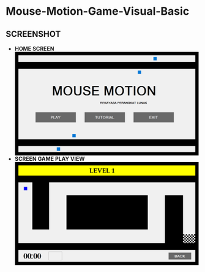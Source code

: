 # Mouse-Motion-Game-Visual-Basic
## SCREENSHOT
* <b>HOME SCREEN</b>
  <img src="https://raw.githubusercontent.com/ilhamyoga/Mouse-Motion-Game-Visual-Basic/master/screenshot/Home.png" width=600 align="center"/>
* <b>SCREEN GAME PLAY VIEW</b>
  <img src="https://raw.githubusercontent.com/ilhamyoga/Mouse-Motion-Game-Visual-Basic/master/screenshot/Level%201.png" width=600 align="center"/>

